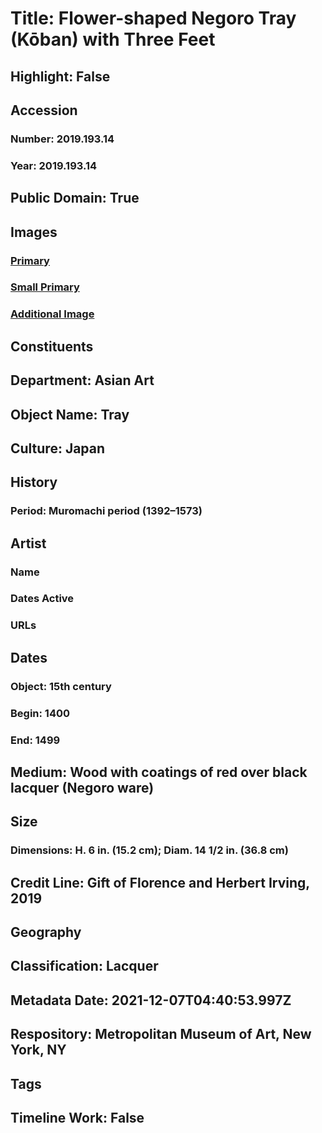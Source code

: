 # Title: Flower-shaped Negoro Tray (Kōban) with Three Feet
## Highlight: False
## Accession
### Number: 2019.193.14
### Year: 2019.193.14
## Public Domain: True
## Images
### [Primary](https://images.metmuseum.org/CRDImages/as/original/DP-18403-062.jpg)
### [Small Primary](https://images.metmuseum.org/CRDImages/as/web-large/DP-18403-062.jpg)
### [Additional Image](https://images.metmuseum.org/CRDImages/as/original/DP-18403-063.jpg)
## Constituents
## Department: Asian Art
## Object Name: Tray
## Culture: Japan
## History
### Period: Muromachi period (1392–1573)
## Artist
### Name
### Dates Active
### URLs
## Dates
### Object: 15th century
### Begin: 1400
### End: 1499
## Medium: Wood with coatings of red over black lacquer (Negoro ware)
## Size
### Dimensions: H. 6 in. (15.2 cm); Diam. 14 1/2 in. (36.8 cm)
## Credit Line: Gift of Florence and Herbert Irving, 2019
## Geography
## Classification: Lacquer
## Metadata Date: 2021-12-07T04:40:53.997Z
## Respository: Metropolitan Museum of Art, New York, NY
## Tags
## Timeline Work: False